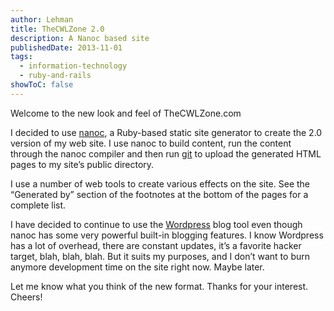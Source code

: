 ```yaml
---
author: Lehman
title: TheCWLZone 2.0
description: A Nanoc based site
publishedDate: 2013-11-01
tags:
  - information-technology
  - ruby-and-rails
showToC: false
---
```


Welcome to the new look and feel of TheCWLZone.com

I decided to use [nanoc](http://nanoc.ws/), a Ruby-based static site generator to create the 2.0 version of my web site. I use nanoc to build content, run the content through the nanoc compiler and then run [git](http://git-scm.com/) to upload the generated HTML pages to my site’s public directory.

I use a number of web tools to create various effects on the site. See the “Generated by” section of the footnotes at the bottom of the pages for a complete list.

I have decided to continue to use the [Wordpress](http://wordpress.org/) blog tool even though nanoc has some very powerful built-in blogging features. I know Wordpress has a lot of overhead, there are constant updates, it’s a favorite hacker target, blah, blah, blah. But it suits my purposes, and I don’t want to burn anymore development time on the site right now. Maybe later.

Let me know what you think of the new format. Thanks for your interest. Cheers!
